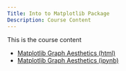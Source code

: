 ```yaml
---
Title: Into to Matplotlib Package
Description: Course Content
---
```

This is the course content
- [Matplotlib Graph Aesthetics (html)](MatplotlibGraphAesthetics.html)
- [Matplotlib Graph Aesthetics (ipynb)](MatplotlibGraphAesthetics.ipynb)
